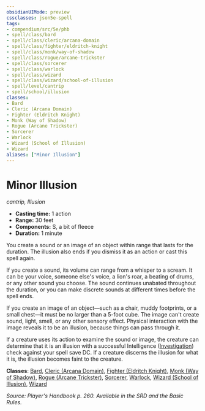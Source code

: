 ```yaml
---
obsidianUIMode: preview
cssclasses: json5e-spell
tags:
- compendium/src/5e/phb
- spell/class/bard
- spell/class/cleric/arcana-domain
- spell/class/fighter/eldritch-knight
- spell/class/monk/way-of-shadow
- spell/class/rogue/arcane-trickster
- spell/class/sorcerer
- spell/class/warlock
- spell/class/wizard
- spell/class/wizard/school-of-illusion
- spell/level/cantrip
- spell/school/illusion
classes:
- Bard
- Cleric (Arcana Domain)
- Fighter (Eldritch Knight)
- Monk (Way of Shadow)
- Rogue (Arcane Trickster)
- Sorcerer
- Warlock
- Wizard (School of Illusion)
- Wizard
aliases: ["Minor Illusion"]
---
```

# Minor Illusion
*cantrip, Illusion*  

- **Casting time:** 1 action
- **Range:** 30 feet
- **Components:** S, a bit of fleece
- **Duration:** 1 minute

You create a sound or an image of an object within range that lasts for the duration. The illusion also ends if you dismiss it as an action or cast this spell again.

If you create a sound, its volume can range from a whisper to a scream. It can be your voice, someone else's voice, a lion's roar, a beating of drums, or any other sound you choose. The sound continues unabated throughout the duration, or you can make discrete sounds at different times before the spell ends.

If you create an image of an object—such as a chair, muddy footprints, or a small chest—it must be no larger than a 5-foot cube. The image can't create sound, light, smell, or any other sensory effect. Physical interaction with the image reveals it to be an illusion, because things can pass through it.

If a creature uses its action to examine the sound or image, the creature can determine that it is an illusion with a successful Intelligence ([Investigation](/2-Mechanics/CLI/rules/skills.md#Investigation)) check against your spell save DC. If a creature discerns the illusion for what it is, the illusion becomes faint to the creature.

**Classes**: [Bard](/2-Mechanics/CLI/classes/bard.md), [Cleric (Arcana Domain)](/2-Mechanics/CLI/classes/cleric-arcana-domain-scag.md), [Fighter (Eldritch Knight)](/2-Mechanics/CLI/classes/fighter-eldritch-knight.md), [Monk (Way of Shadow)](/2-Mechanics/CLI/classes/monk-way-of-shadow.md), [Rogue (Arcane Trickster)](/2-Mechanics/CLI/classes/rogue-arcane-trickster.md), [Sorcerer](/2-Mechanics/CLI/classes/sorcerer.md), [Warlock](/2-Mechanics/CLI/classes/warlock.md), [Wizard (School of Illusion)](/2-Mechanics/CLI/classes/wizard-school-of-illusion.md), [Wizard](/2-Mechanics/CLI/classes/wizard.md)

*Source: Player's Handbook p. 260. Available in the SRD and the Basic Rules.*